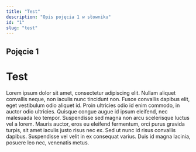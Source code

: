```yaml
---
title: "Test"
description: "Opis pojęcia 1 w słowniku"
id: "1"
slug: "test"
---
```


## Pojęcie 1

Test
=====

Lorem ipsum dolor sit amet, consectetur adipiscing elit. Nullam aliquet convallis neque, non iaculis nunc tincidunt non. Fusce convallis dapibus elit, eget vestibulum odio aliquet id. Proin ultricies odio id enim commodo, in auctor odio ultricies. Quisque congue augue id ipsum eleifend, nec malesuada leo tempor. Suspendisse sed magna non arcu scelerisque luctus vel a lorem. Mauris auctor, eros eu eleifend fermentum, orci purus gravida turpis, sit amet iaculis justo risus nec ex. Sed ut nunc id risus convallis dapibus. Suspendisse vel velit in ex consequat varius. Duis id magna lacinia, posuere leo nec, venenatis metus.